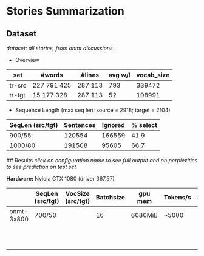 # Stories Summarization


## Dataset
*dataset: all stories, from onmt discussions*

* Overview 

 |  set  |   #words  | #lines  | avg w/l | vocab_size |
 |-------|-----------|---------|---------|------------|
 | tr-src|227 791 425|287 113  |  793    |   339472   |
 | tr-tgt|15 177 328 |287 113  |  52     |   108991   |


* Sequence Length (max seq len: source = 2918; target = 2104) 

 | SeqLen (src/tgt) |    Sentences    | Ignored   |  % select  |
 |------------------|-----------------|-----------|------------|
 |   900/55         |        120554   |  166559   |    41.9    |
 |   1000/80        |    191508       |   95605   |    66.7    |
 

## Results
*click on configuration name to see full output and on perplexities to see prediction on test set*

**Hardware:** Nvidia GTX 1080 (driver 367.57)

|                | SeqLen (src/tgt) | VocSize (src/tgt) | Batchsize | gpu mem | Tokens/s | #epoch |ppl(tr/val)| time |
|----------------|------------------|-------------------|-----------|---------|----------|--------|-----------|------|
|onmt-3x800      |  700/50          |                   |  16       | 6080MiB | ~5000    |        |           |      |
|                |                  |                   |           |         |          |        |           |      |
|                |                  |                   |           |         |          |        |           |      |
|                |                  |                   |           |         |          |        |           |      |
|                |                  |                   |           |         |          |        |           |      |
|                |                  |                   |           |         |          |        |           |      |
|                |                  |                   |           |         |          |        |           |      |
|                |                  |                   |           |         |          |        |           |      |
|                |                  |                   |           |         |          |        |           |      |
|                |                  |                   |           |         |          |        |           |      |
|                |                  |                   |           |         |          |        |           |      |
|                |                  |                   |           |         |          |        |           |      |


